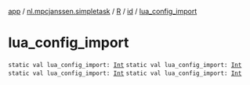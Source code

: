 [app](../../../index.md) / [nl.mpcjanssen.simpletask](../../index.md) / [R](../index.md) / [id](index.md) / [lua_config_import](.)

# lua_config_import

`static val lua_config_import: `[`Int`](https://kotlinlang.org/api/latest/jvm/stdlib/kotlin/-int/index.html)
`static val lua_config_import: `[`Int`](https://kotlinlang.org/api/latest/jvm/stdlib/kotlin/-int/index.html)
`static val lua_config_import: `[`Int`](https://kotlinlang.org/api/latest/jvm/stdlib/kotlin/-int/index.html)
`static val lua_config_import: `[`Int`](https://kotlinlang.org/api/latest/jvm/stdlib/kotlin/-int/index.html)